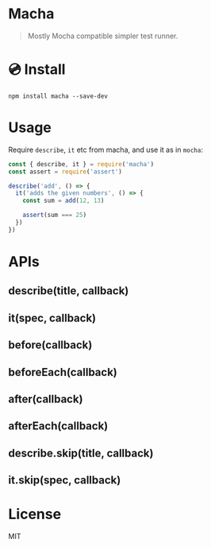 # Macha

> Mostly Mocha compatible simpler test runner.

# :cd: Install

    npm install macha --save-dev

# Usage

Require `describe`, `it` etc from macha, and use it as in `mocha`:

```js
const { describe, it } = require('macha')
const assert = require('assert')

describe('add', () => {
  it('adds the given numbers', () => {
    const sum = add(12, 13)

    assert(sum === 25)
  })
})
```

# APIs

## describe(title, callback)
## it(spec, callback)
## before(callback)
## beforeEach(callback)
## after(callback)
## afterEach(callback)
## describe.skip(title, callback)
## it.skip(spec, callback)

# License

MIT
